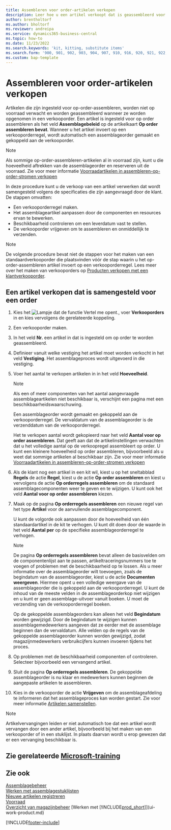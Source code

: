 ```yaml
---
title: Assembleren voor order-artikelen verkopen
description: Leer hoe u een artikel verkoopt dat is geassembleerd voor een order.
author: brentholtorf
ms.author: bholtorf
ms.reviewer: andreipa
ms.service: dynamics365-business-central
ms.topic: how-to
ms.date: 11/23/2022
ms.search.keywords: 'kit, kitting, substitute items'
ms.search.form: '900, 901, 902, 903, 904, 907, 910, 916, 920, 921, 922, 923, 940, 941, 942, 930, 931, 932, 914, 915, 905'
ms.custom: bap-template
---
```

# <a name="sell-items-assembled-to-order"></a>Assembleren voor order-artikelen verkopen

Artikelen die zijn ingesteld voor op-order-assembleren, worden niet op voorraad verwacht en worden geassembleerd wanneer ze worden opgenomen in een verkooporder. Een artikel is ingesteld voor op order assembleren als het veld **Assemblagebeleid** op de artikelkaart **Op order assembleren bevat**. Wanneer u het artikel invoert op een verkooporderregel, wordt automatisch een assemblageorder gemaakt en gekoppeld aan de verkooporder.  

> [!NOTE]  
> Als sommige op-order-assembleren-artikelen al in voorraad zijn, kunt u die hoeveelheid aftrekken van de assemblageorder en reserveren uit de voorraad. Zie voor meer informatie [Voorraadartikelen in assembleren-op-order-stromen verkopen](assembly-how-to-sell-assemble-to-order-items-and-inventory-items-together.md)  

In deze procedure kunt u de verkoop van een artikel verwerken dat wordt samengesteld volgens de specificaties die zijn aangevraagd door de klant. De stappen omvatten: 

* Een verkooporderregel maken.
* Het assemblageartikel aanpassen door de componenten en resources ervan te bewerken.
* Beschikbaarheid controleren om een leverdatum vast te stellen.
* De verkooporder vrijgeven om te assembleren en onmiddellijk te verzenden.  

> [!NOTE]  
> De volgende procedure bevat niet de stappen voor het maken van een standaardverkooporder die plaatsvinden vóór de stap waarin u het op-order-assembleren artikel invoert op een verkooporderregel. Lees meer over het maken van verkooporders op [Producten verkopen met een klantverkooporder](sales-how-sell-products.md).  

## <a name="to-sell-an-item-that-is-assembled-to-order"></a>Een artikel verkopen dat is samengesteld voor een order

1. Kies het ![Lampje dat de functie Vertel me opent.](media/ui-search/search_small.png "Vertel me wat u wilt doen"), voer **Verkooporders** in en kies vervolgens de gerelateerde koppeling.  
2. Een verkooporder maken. 
3. In het veld **Nr.** een artikel in dat is ingesteld om op order te worden geassembleerd.  
4. Definieer vanuit welke vestiging het artikel moet worden verkocht in het veld **Vestiging**. Het assemblageproces wordt uitgevoerd in die vestiging.  
5. Voer het aantal te verkopen artikelen in in het veld **Hoeveelheid**.  

    > [!NOTE]  
    >  Als een of meer componenten van het aantal aangevraagde assemblageartikelen niet beschikbaar is, verschijnt een pagina met een beschikbaarheidswaarschuwing. <!-- Check whether the field help would be useful. For more information, see Assembly Availability.  -->

    Een assemblageorder wordt gemaakt en gekoppeld aan de verkooporderregel. De vervaldatum van de assemblageorder is de verzenddatum van de verkooporderregel.  

    Het te verkopen aantal wordt gekopieerd naar het veld **Aantal voor op order assembleren**. Dat geeft aan dat de artikelinstellingen verwachten dat u het volledige aantal op de verkoopregel assembleert op order. U kunt een kleinere hoeveelheid op order assembleren, bijvoorbeeld als u weet dat sommige artikelen al beschikbaar zijn. Zie voor meer informatie [Voorraadartikelen in assembleren-op-order-stromen verkopen](assembly-how-to-sell-inventory-items-in-assemble-to-order-flows.md)  

6. Als de klant nog een artikel in een kit wil, kiest u op het sneltabblad **Regels** de actie **Regel**, kiest u de actie **Op order assembleren** en kiest u vervolgens de actie **Op orderregels assembleren** om de standaard assemblagecomponenten weer te geven en te wijzigen. U kunt ook het veld **Aantal voor op order assembleren** kiezen.  
7. Maak op de pagina **Op orderregels assembleren** een nieuwe regel van het type **Artikel** voor de aanvullende assemblagecomponent.  

    U kunt de volgorde ook aanpassen door de hoeveelheid van één standaardartikel in de kit te verhogen. U kunt dit doen door de waarde in het veld **Aantal per** op de specifieke assemblageorderregel te verhogen.  

    > [!NOTE]  
    >  De pagina **Op orderregels assembleren** bevat alleen de basisvelden om de componentenlijst aan te passen, artikeltraceringsnummers toe te voegen of problemen met de beschikbaarheid op te lossen. Als u meer informatie over de assemblageorder wilt toevoegen, zoals de begindatum van de assemblageorder, kiest u de actie **Documenten weergeven**. Hiermee opent u een volledige weergave van de assemblageorder die is gekoppeld aan de verkooporderregel. U kunt de inhoud van de meeste velden in de assemblageorderkop niet wijzigen en u kunt er geen assemblage-uitvoer vanuit boeken. U moet de verzending van de verkooporderregel boeken.  
    >
    >  Op de gekoppelde assemblageorders kan alleen het veld **Begindatum** worden gewijzigd. Door de begindatum te wijzigen kunnen assemblagemedewerkers aangeven dat ze eerder met de assemblage beginnen dan de vervaldatum. Alle velden op de regels van de gekoppelde assemblageorder kunnen worden gewijzigd, zodat magazijnmedewerkers verbruikcijfers kunnen invoeren tijdens het proces.  

8. Op problemen met de beschikbaarheid componenten of controleren. Selecteer bijvoorbeeld een vervangend artikel.  
9. Sluit de pagina **Op orderregels assembleren**. De gekoppelde assemblageorder is nu klaar en medewerkers kunnen beginnen de aangepaste artikelen te assembleren.  
10. Kies in de verkooporder de actie **Vrijgeven** om de assemblageafdeling te informeren dat het assemblageproces kan worden gestart. Zie voor meer informatie [Artikelen samenstellen](assembly-how-to-assemble-items.md).  

> [!NOTE]  
> Artikelvervangingen leiden er niet automatisch toe dat een artikel wordt vervangen door een ander artikel, bijvoorbeeld bij het maken van een verkooporder of in een stuklijst. In plaats daarvan wordt u erop gewezen dat er een vervanging beschikbaar is.

## <a name="see-related-microsoft-training"></a>Zie gerelateerde [Microsoft-training](/training/modules/assemble-to-order-dynamics-365-business-central/)

## <a name="see-also"></a>Zie ook

[Assemblagebeheer](assembly-assemble-items.md)  
[Werken met assemblagestuklijsten](assembly-how-work-assembly-boms.md)  
[Nieuwe artikelen registreren](inventory-how-register-new-items.md)  
[Voorraad](inventory-manage-inventory.md)  
[Overzicht van magazijnbeheer](design-details-warehouse-management.md)
[Werken met [!INCLUDE[prod_short](includes/prod_short.md)]](ui-work-product.md)  

[!INCLUDE[footer-include](includes/footer-banner.md)]
